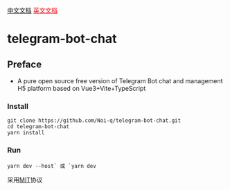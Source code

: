 <div>
    <a href="https://github.com/Noi-q/telegram-bot-chat/blob/master/README.md">中文文档</a>
    <a href="https://github.com/Noi-q/telegram-bot-chat/blob/master/README_EN.md" style="color: red;">英文文档</a>
</div>

# telegram-bot-chat

## Preface

- A pure open source free version of Telegram Bot chat and management H5 platform based on Vue3+Vite+TypeScript

### Install

```shell
git clone https://github.com/Noi-q/telegram-bot-chat.git
cd telegram-bot-chat
yarn install
```

### Run

```shell 
yarn dev --host` 或 `yarn dev
```


采用<a href="https://github.com/Noi-q/telegram-bot-chat/blob/master/LICENSE">MIT</a>协议